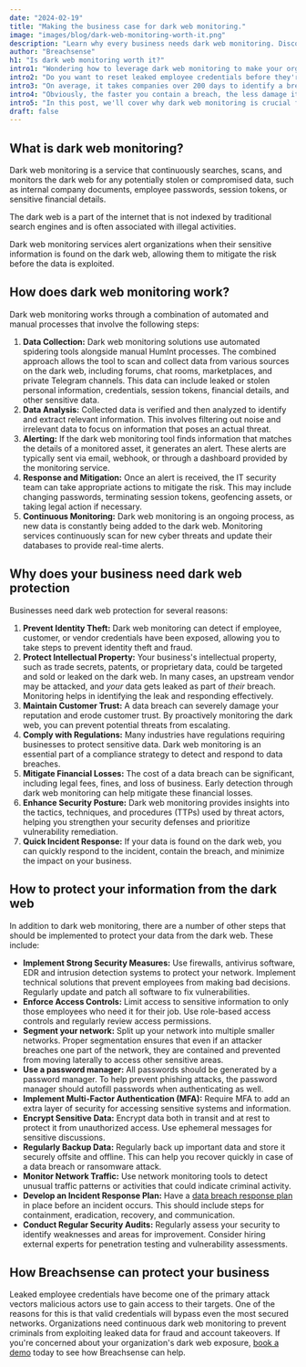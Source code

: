 ```yaml
---
date: "2024-02-19"
title: "Making the business case for dark web monitoring."
image: "images/blog/dark-web-monitoring-worth-it.png"
description: "Learn why every business needs dark web monitoring. Discover why organizations implement dark web monitoring." 
author: "Breachsense"
h1: "Is dark web monitoring worth it?"
intro1: "Wondering how to leverage dark web monitoring to make your organization more secure?"
intro2: "Do you want to reset leaked employee credentials before they're exploited?"
intro3: "On average, it takes companies over 200 days to identify a breach and then another 73 days to contain it."
intro4: "Obviously, the faster you contain a breach, the less damage it can cause."
intro5: "In this post, we'll cover why dark web monitoring is crucial for every organization, its benefits, and how you can protect your company's data from reaching the dark web."
draft: false
---
```

## What is dark web monitoring?

Dark web monitoring is a service that continuously searches, scans, and monitors the dark web for any potentially stolen or compromised data, such as internal company documents, employee passwords, session tokens, or sensitive financial details.

The dark web is a part of the internet that is not indexed by traditional search engines and is often associated with illegal activities.

Dark web monitoring services alert organizations when their sensitive information is found on the dark web, allowing them to mitigate the risk before the data is exploited.

## How does dark web monitoring work?

Dark web monitoring works through a combination of automated and manual processes that involve the following steps:

1. **Data Collection:** Dark web monitoring solutions use automated spidering tools alongside manual HumInt processes. The combined approach allows the tool to scan and collect data from various sources on the dark web, including forums, chat rooms, marketplaces, and private Telegram channels. This data can include leaked or stolen personal information, credentials, session tokens, financial details, and other sensitive data.
2. **Data Analysis:** Collected data is verified and then analyzed to identify and extract relevant information. This involves filtering out noise and irrelevant data to focus on information that poses an actual threat.
3. **Alerting:** If the dark web monitoring tool finds information that matches the details of a monitored asset, it generates an alert. These alerts are typically sent via email, webhook, or through a dashboard provided by the monitoring service.
4. **Response and Mitigation:** Once an alert is received, the IT security team can take appropriate actions to mitigate the risk. This may include changing passwords, terminating session tokens, geofencing assets, or taking legal action if necessary.
5. **Continuous Monitoring:** Dark web monitoring is an ongoing process, as new data is constantly being added to the dark web. Monitoring services continuously scan for new cyber threats and update their databases to provide real-time alerts.

## Why does your business need dark web protection

Businesses need dark web protection for several reasons:

1. **Prevent Identity Theft:** Dark web monitoring can detect if employee, customer, or vendor credentials have been exposed, allowing you to take steps to prevent identity theft and fraud.
2. **Protect Intellectual Property:** Your business's intellectual property, such as trade secrets, patents, or proprietary data, could be targeted and sold or leaked on the dark web. In many cases, an upstream vendor may be attacked, and *your* data gets leaked as part of *their* breach. Monitoring helps in identifying the leak and responding effectively.
3. **Maintain Customer Trust:** A data breach can severely damage your reputation and erode customer trust. By proactively monitoring the dark web, you can prevent potential threats from escalating.
4. **Comply with Regulations:** Many industries have regulations requiring businesses to protect sensitive data. Dark web monitoring is an essential part of a compliance strategy to detect and respond to data breaches.
5. **Mitigate Financial Losses:** The cost of a data breach can be significant, including legal fees, fines, and loss of business. Early detection through dark web monitoring can help mitigate these financial losses.
6. **Enhance Security Posture:** Dark web monitoring provides insights into the tactics, techniques, and procedures (TTPs) used by threat actors, helping you strengthen your security defenses and prioritize vulnerability remediation.
7. **Quick Incident Response:** If your data is found on the dark web, you can quickly respond to the incident, contain the breach, and minimize the impact on your business.

## How to protect your information from the dark web

In addition to dark web monitoring, there are a number of other steps that should be implemented to protect your data from the dark web. These include:

- **Implement Strong Security Measures:** Use firewalls, antivirus software, EDR and intrusion detection systems to protect your network. Implement technical solutions that prevent employees from making bad decisions. Regularly update and patch all software to fix vulnerabilities.
- **Enforce Access Controls:** Limit access to sensitive information to only those employees who need it for their job. Use role-based access controls and regularly review access permissions.
- **Segment your network:** Split up your network into multiple smaller networks. Proper segmentation ensures that even if an attacker breaches one part of the network, they are contained and prevented from moving laterally to access other sensitive areas.
- **Use a password manager:** All passwords should be generated by a password manager. To help prevent phishing attacks, the password manager should autofill passwords when authenticating as well.
- **Implement Multi-Factor Authentication (MFA):** Require MFA to add an extra layer of security for accessing sensitive systems and information.
- **Encrypt Sensitive Data:** Encrypt data both in transit and at rest to protect it from unauthorized access. Use ephemeral messages for sensitive discussions.
- **Regularly Backup Data:** Regularly back up important data and store it securely offsite and offline. This can help you recover quickly in case of a data breach or ransomware attack.
- **Monitor Network Traffic:** Use network monitoring tools to detect unusual traffic patterns or activities that could indicate criminal activity.
- **Develop an Incident Response Plan:** Have a [data breach response plan](https://www.breachsense.com/blog/data-breach-response/) in place before an incident occurs. This should include steps for containment, eradication, recovery, and communication.
- **Conduct Regular Security Audits:** Regularly assess your security to identify weaknesses and areas for improvement. Consider hiring external experts for penetration testing and vulnerability assessments.

## How Breachsense can protect your business

Leaked employee credentials have become one of the primary attack vectors malicious actors use to gain access to their targets. One of the reasons for this is that valid credentials will bypass even the most secured networks. Organizations need continuous dark web monitoring to prevent criminals from exploiting leaked data for fraud and account takeovers. If you're concerned about your organization's dark web exposure, [book a demo](https://www.breachsense.com/book-demo/) today to see how Breachsense can help.
